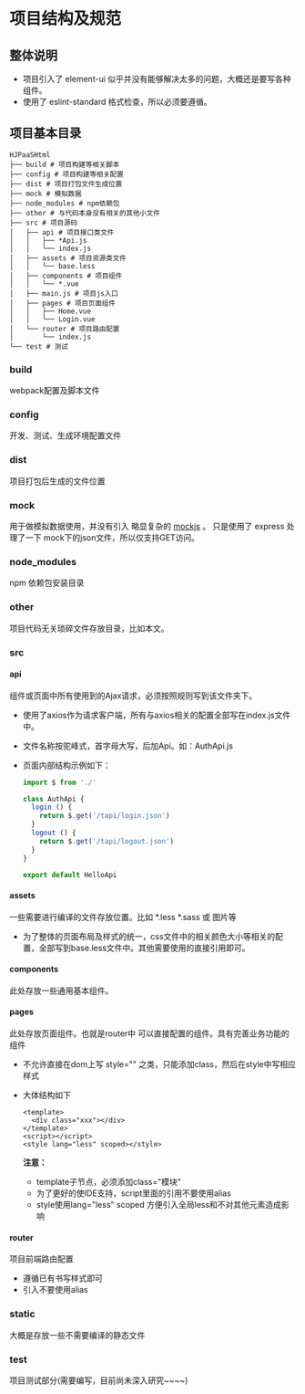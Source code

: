 # 项目结构及规范

## 整体说明
* 项目引入了 element-ui 似乎并没有能够解决太多的问题，大概还是要写各种组件。
* 使用了 eslint-standard 格式检查，所以必须要遵循。

## 项目基本目录
```text
HJPaaSHtml
├── build # 项目构建等相关脚本
├── config # 项目构建等相关配置
├── dist # 项目打包文件生成位置 
├── mock # 模拟数据
├── node_modules # npm依赖包
├── other # 与代码本身没有相关的其他小文件
├── src # 项目源码
│   ├── api # 项目接口类文件
│   │   ├── *Api.js
│   │   └── index.js
│   ├── assets # 项目资源类文件
│   │   └── base.less
│   ├── components # 项目组件
│   │   └── *.vue
│   ├── main.js # 项目js入口
│   ├── pages # 项目页面组件
│   │   ├── Home.vue
│   │   └── Login.vue
│   └── router # 项目路由配置
│       └── index.js
└── test # 测试
```
### build
webpack配置及脚本文件

### config
开发、测试、生成环境配置文件

### dist
项目打包后生成的文件位置

### mock
用于做模拟数据使用，并没有引入 略显复杂的 [mockjs](http://mockjs.com/) 。
只是使用了 express 处理了一下 mock下的json文件，所以仅支持GET访问。

### node_modules
npm 依赖包安装目录

### other
项目代码无关琐碎文件存放目录，比如本文。

### src

#### api
组件或页面中所有使用到的Ajax请求，必须按照规则写到该文件夹下。
* 使用了axios作为请求客户端，所有与axios相关的配置全部写在index.js文件中。
* 文件名称按驼峰式，首字母大写，后加Api。如：AuthApi.js
* 页面内部结构示例如下：

  ```javascript
  import $ from './'
  
  class AuthApi {
    login () {
      return $.get('/tapi/login.json')
    }
    logout () {
      return $.get('/tapi/logout.json')
    }
  }
  
  export default HelloApi
  ```

#### assets
一些需要进行编译的文件存放位置。比如 *.less *.sass 或 图片等
* 为了整体的页面布局及样式的统一，css文件中的相关颜色大小等相关的配置，全部写到base.less文件中。其他需要使用的直接引用即可。

#### components
此处存放一些通用基本组件。

#### pages
此处存放页面组件。也就是router中 可以直接配置的组件。具有完善业务功能的组件
* 不允许直接在dom上写 style="" 之类，只能添加class，然后在style中写相应样式
* 大体结构如下

  ```vue
  <template>
    <div class="xxx"></div>
  </template>
  <script></script>
  <style lang="less" scoped></style>
  ```
  **注意：**
  * template子节点，必须添加class="模块"
  * 为了更好的使IDE支持，script里面的引用不要使用alias
  * style使用lang="less" scoped 方便引入全局less和不对其他元素造成影响
#### router
项目前端路由配置
* 遵循已有书写样式即可
* 引入不要使用alias

### static
大概是存放一些不需要编译的静态文件

### test
项目测试部分(需要编写，目前尚未深入研究~~~~)
